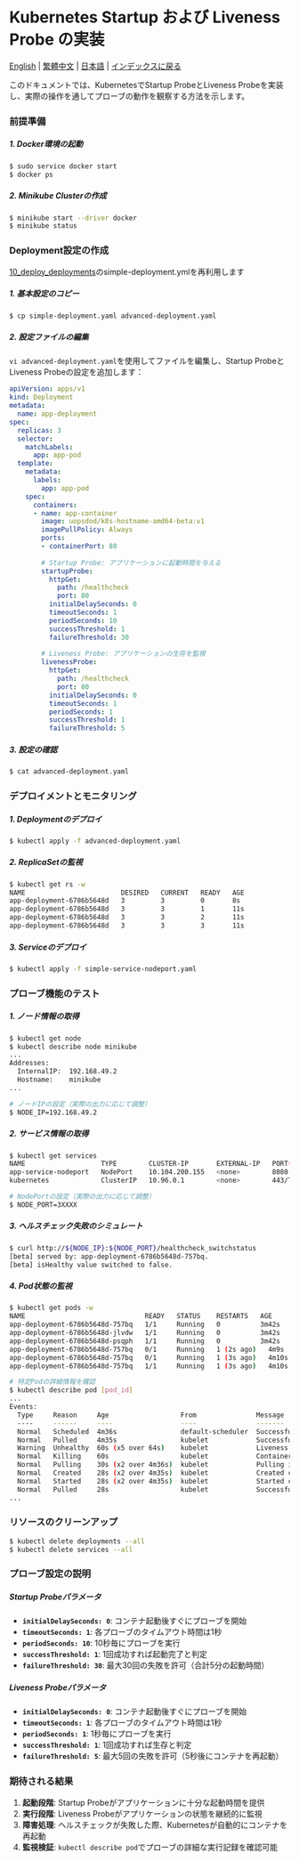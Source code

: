 # Kubernetes Startup および Liveness Probe の実装

[English](../en/17_startup_liveness_probes.md) | [繁體中文](../zh-tw/17_startup_liveness_probes.md) | [日本語](../ja/17_startup_liveness_probes.md) | [インデックスに戻る](../README.md)

このドキュメントでは、KubernetesでStartup ProbeとLiveness Probeを実装し、実際の操作を通してプローブの動作を観察する方法を示します。

### 前提準備

##### 1. Docker環境の起動
```bash
$ sudo service docker start
$ docker ps
```

##### 2. Minikube Clusterの作成
```bash
$ minikube start --driver docker
$ minikube status
```

### Deployment設定の作成

[10_deploy_deployments](./10_deploy_deployments.md)のsimple-deployment.ymlを再利用します

##### 1. 基本設定のコピー
```bash
$ cp simple-deployment.yaml advanced-deployment.yaml
```

##### 2. 設定ファイルの編集
`vi advanced-deployment.yaml`を使用してファイルを編集し、Startup ProbeとLiveness Probeの設定を追加します：

```yaml
apiVersion: apps/v1
kind: Deployment
metadata:
  name: app-deployment
spec:
  replicas: 3
  selector:
    matchLabels:
      app: app-pod
  template:
    metadata:
      labels:
        app: app-pod
    spec:
      containers:
      - name: app-container
        image: uopsdod/k8s-hostname-amd64-beta:v1
        imagePullPolicy: Always
        ports:
        - containerPort: 80
        
        # Startup Probe: アプリケーションに起動時間を与える
        startupProbe:
          httpGet:
            path: /healthcheck
            port: 80
          initialDelaySeconds: 0
          timeoutSeconds: 1
          periodSeconds: 10
          successThreshold: 1
          failureThreshold: 30
        
        # Liveness Probe: アプリケーションの生存を監視
        livenessProbe:
          httpGet:
            path: /healthcheck
            port: 80
          initialDelaySeconds: 0
          timeoutSeconds: 1
          periodSeconds: 1
          successThreshold: 1
          failureThreshold: 5
```

##### 3. 設定の確認
```bash
$ cat advanced-deployment.yaml
```

### デプロイメントとモニタリング

##### 1. Deploymentのデプロイ
```bash
$ kubectl apply -f advanced-deployment.yaml
```

##### 2. ReplicaSetの監視
```bash
$ kubectl get rs -w
NAME                        DESIRED   CURRENT   READY   AGE
app-deployment-6786b5648d   3         3         0       8s
app-deployment-6786b5648d   3         3         1       11s
app-deployment-6786b5648d   3         3         2       11s
app-deployment-6786b5648d   3         3         3       11s
```

##### 3. Serviceのデプロイ
```bash
$ kubectl apply -f simple-service-nodeport.yaml
```

### プローブ機能のテスト

##### 1. ノード情報の取得
```bash
$ kubectl get node
$ kubectl describe node minikube
...
Addresses:
  InternalIP:  192.168.49.2
  Hostname:    minikube
...

# ノードIPの設定（実際の出力に応じて調整）
$ NODE_IP=192.168.49.2
```

##### 2. サービス情報の取得
```bash
$ kubectl get services
NAME                   TYPE        CLUSTER-IP       EXTERNAL-IP   PORT(S)          AGE
app-service-nodeport   NodePort    10.104.200.155   <none>        8080:30080/TCP   54s
kubernetes             ClusterIP   10.96.0.1        <none>        443/TCP          7h54m

# NodePortの設定（実際の出力に応じて調整）
$ NODE_PORT=3XXXX
```

##### 3. ヘルスチェック失敗のシミュレート
```bash
$ curl http://${NODE_IP}:${NODE_PORT}/healthcheck_switchstatus
[beta] served by: app-deployment-6786b5648d-757bq.
[beta] isHealthy value switched to false.
```

##### 4. Pod状態の監視
```bash
$ kubectl get pods -w
NAME                              READY   STATUS    RESTARTS   AGE
app-deployment-6786b5648d-757bq   1/1     Running   0          3m42s
app-deployment-6786b5648d-jlvdw   1/1     Running   0          3m42s
app-deployment-6786b5648d-psqph   1/1     Running   0          3m42s
app-deployment-6786b5648d-757bq   0/1     Running   1 (2s ago)   4m9s
app-deployment-6786b5648d-757bq   0/1     Running   1 (3s ago)   4m10s
app-deployment-6786b5648d-757bq   1/1     Running   1 (3s ago)   4m10s

# 特定Podの詳細情報を確認
$ kubectl describe pod [pod_id]
...
Events:
  Type     Reason     Age                  From               Message
  ----     ------     ----                 ----               -------
  Normal   Scheduled  4m36s                default-scheduler  Successfully assigned default/app-deployment-6786b5648d-757bq to minikube
  Normal   Pulled     4m35s                kubelet            Successfully pulled image "uopsdod/k8s-hostname-amd64-beta:v1" in 1.663s (1.663s including waiting). Image size: 914594685 bytes.
  Warning  Unhealthy  60s (x5 over 64s)    kubelet            Liveness probe failed: HTTP probe failed with statuscode: 500
  Normal   Killing    60s                  kubelet            Container app-container failed liveness probe, will be restarted
  Normal   Pulling    30s (x2 over 4m36s)  kubelet            Pulling image "uopsdod/k8s-hostname-amd64-beta:v1"
  Normal   Created    28s (x2 over 4m35s)  kubelet            Created container: app-container
  Normal   Started    28s (x2 over 4m35s)  kubelet            Started container app-container
  Normal   Pulled     28s                  kubelet            Successfully pulled image "uopsdod/k8s-hostname-amd64-beta:v1" in 1.462s (1.462s including waiting). Image size: 914594685 bytes.
...
```

### リソースのクリーンアップ

```bash
$ kubectl delete deployments --all
$ kubectl delete services --all
```

### プローブ設定の説明

##### Startup Probeパラメータ
- **`initialDelaySeconds: 0`**: コンテナ起動後すぐにプローブを開始
- **`timeoutSeconds: 1`**: 各プローブのタイムアウト時間は1秒
- **`periodSeconds: 10`**: 10秒毎にプローブを実行
- **`successThreshold: 1`**: 1回成功すれば起動完了と判定
- **`failureThreshold: 30`**: 最大30回の失敗を許可（合計5分の起動時間）

##### Liveness Probeパラメータ
- **`initialDelaySeconds: 0`**: コンテナ起動後すぐにプローブを開始
- **`timeoutSeconds: 1`**: 各プローブのタイムアウト時間は1秒
- **`periodSeconds: 1`**: 1秒毎にプローブを実行
- **`successThreshold: 1`**: 1回成功すれば生存と判定
- **`failureThreshold: 5`**: 最大5回の失敗を許可（5秒後にコンテナを再起動）

### 期待される結果

1. **起動段階**: Startup Probeがアプリケーションに十分な起動時間を提供
2. **実行段階**: Liveness Probeがアプリケーションの状態を継続的に監視
3. **障害処理**: ヘルスチェックが失敗した際、Kubernetesが自動的にコンテナを再起動
4. **監視検証**: `kubectl describe pod`でプローブの詳細な実行記録を確認可能